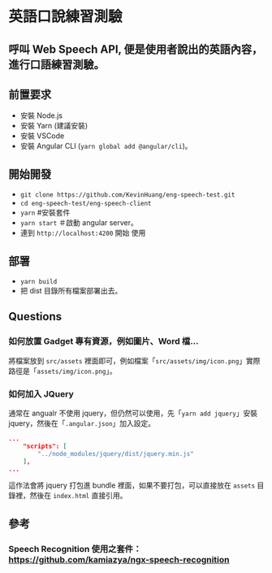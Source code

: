 英語口說練習測驗
====

## 呼叫 Web Speech API, 便是使用者說出的英語內容，進行口語練習測驗。 

## 前置要求
* 安裝 Node.js
* 安裝 Yarn (建議安裝)
* 安裝 VSCode
* 安裝 Angular CLI (`yarn global add @angular/cli`)。

## 開始開發
* `git clone https://github.com/KevinHuang/eng-speech-test.git `
* `cd eng-speech-test/eng-speech-client`
* `yarn` #安裝套件
* `yarn start` ＃啟動 angular server。
* 連到 `http://localhost:4200` 開始 使用

## 部署
* `yarn build`
* 把 dist 目錄所有檔案部署出去。

## Questions
### 如何放置 Gadget 專有資源，例如圖片、Word 檔…  
將檔案放到 `src/assets` 裡面即可，例如檔案「`src/assets/img/icon.png`」實際路徑是「`assets/img/icon.png`」。

### 如何加入 JQuery
通常在 angualr 不使用 jquery，但仍然可以使用，先「`yarn add jquery`」安裝 jquery，然後在「`.angular.json`」加入設定。
```json
...
    "scripts": [
        "../node_modules/jquery/dist/jquery.min.js"
    ],
...
```
這作法會將 jquery 打包進 bundle 裡面，如果不要打包，可以直接放在 `assets` 目錄裡，然後在 `index.html` 直接引用。

## 參考
### Speech Recognition 使用之套件：https://github.com/kamiazya/ngx-speech-recognition

